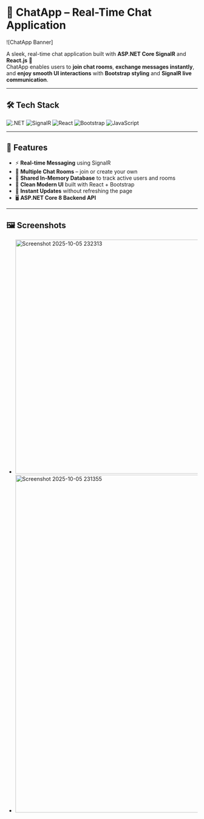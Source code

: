 # 💬 ChatApp – Real-Time Chat Application

![ChatApp Banner]

A sleek, real-time chat application built with **ASP.NET Core SignalR** and **React.js** 🎯  
ChatApp enables users to **join chat rooms**, **exchange messages instantly**, and **enjoy smooth UI interactions** with **Bootstrap styling** and **SignalR live communication**.

---

## 🛠️ Tech Stack

![.NET](https://img.shields.io/badge/.NET%208.0-512BD4?logo=dotnet&logoColor=white)
![SignalR](https://img.shields.io/badge/SignalR-0088CC?logo=signalr&logoColor=white)
![React](https://img.shields.io/badge/React-61DAFB?logo=react&logoColor=black)
![Bootstrap](https://img.shields.io/badge/Bootstrap-7952B3?logo=bootstrap&logoColor=white)
![JavaScript](https://img.shields.io/badge/JavaScript-F7DF1E?logo=javascript&logoColor=black)

---

## 🚀 Features

- ⚡ **Real-time Messaging** using SignalR  
- 👥 **Multiple Chat Rooms** – join or create your own  
- 🧠 **Shared In-Memory Database** to track active users and rooms  
- 💬 **Clean Modern UI** built with React + Bootstrap  
- 🔄 **Instant Updates** without refreshing the page  
- 🖥️ **ASP.NET Core 8 Backend API**

---

## 🖼️ Screenshots
*   <img width="637" height="617" alt="Screenshot 2025-10-05 232313" src="https://github.com/user-attachments/assets/263a4bce-c8d9-4088-8ec9-84a7031e48bd" />
*   <img width="1062" height="890" alt="Screenshot 2025-10-05 231355" src="https://github.com/user-attachments/assets/b8d0cc12-d888-4179-9a27-1b5d4ac03228" />


